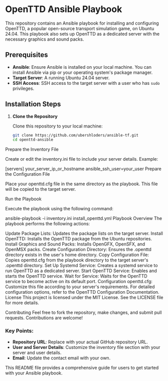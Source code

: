 # OpenTTD Ansible Playbook

This repository contains an Ansible playbook for installing and configuring OpenTTD, a popular open-source transport simulation game, on Ubuntu 24.04. This playbook also sets up OpenTTD as a dedicated server with the necessary graphics and sound packs.

## Prerequisites

- **Ansible**: Ensure Ansible is installed on your local machine. You can install Ansible via pip or your operating system's package manager.
- **Target Server**: A running Ubuntu 24.04 server.
- **SSH Access**: SSH access to the target server with a user who has `sudo` privileges.

## Installation Steps

1. **Clone the Repository**

   Clone this repository to your local machine:

   ```sh
   git clone https://github.com/ubershloders/ansible-tf.git
   cd openttd-ansible
Prepare the Inventory File

Create or edit the inventory.ini file to include your server details. Example:

[servers]
your_server_ip_or_hostname ansible_ssh_user=your_user
Prepare the Configuration File

Place your openttd.cfg file in the same directory as the playbook. This file will be copied to the target server.

Run the Playbook

Execute the playbook using the following command:

ansible-playbook -i inventory.ini install_openttd.yml
Playbook Overview
The playbook performs the following actions:

Update Package Lists: Updates the package lists on the target server.
Install OpenTTD: Installs the OpenTTD package from the Ubuntu repositories.
Install Graphics and Sound Packs: Installs OpenGFX, OpenSFX, and OpenMSX packs.
Create Configuration Directory: Ensures the .openttd directory exists in the user's home directory.
Copy Configuration File: Copies openttd.cfg from the playbook directory to the target server's .openttd directory.
Set Up Systemd Service: Creates a systemd service to run OpenTTD as a dedicated server.
Start OpenTTD Service: Enables and starts the OpenTTD service.
Wait for Service: Waits for the OpenTTD service to become active on its default port.
Configuration
openttd.cfg: Customize this file according to your server's requirements. For detailed configuration options, refer to the OpenTTD Configuration Documentation.
License
This project is licensed under the MIT License. See the LICENSE file for more details.

Contributing
Feel free to fork the repository, make changes, and submit pull requests. Contributions are welcome!

### Key Points:

- **Repository URL**: Replace with your actual GitHub repository URL.
- **User and Server Details**: Customize the inventory file section with your server and user details.
- **Email**: Update the contact email with your own.

This README file provides a comprehensive guide for users to get started with your Ansible playbook.